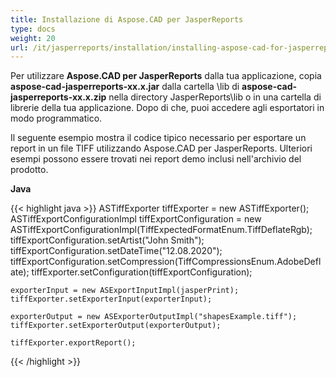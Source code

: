 ```yaml
---
title: Installazione di Aspose.CAD per JasperReports
type: docs
weight: 20
url: /it/jasperreports/installation/installing-aspose-cad-for-jasperreports/
---
```


Per utilizzare **Aspose.CAD per JasperReports** dalla tua applicazione, copia **aspose-cad-jasperreports-xx.x.jar** dalla cartella \lib di **aspose-cad-jasperreports-xx.x.zip** nella directory JasperReports\lib o in una cartella di librerie della tua applicazione. Dopo di che, puoi accedere agli esportatori in modo programmatico.

Il seguente esempio mostra il codice tipico necessario per esportare un report in un file TIFF utilizzando Aspose.CAD per JasperReports. Ulteriori esempi possono essere trovati nei report demo inclusi nell'archivio del prodotto.

**Java**

{{< highlight java >}}
    ASTiffExporter tiffExporter = new ASTiffExporter();
    ASTiffExportConfigurationImpl tiffExportConfiguration = new ASTiffExportConfigurationImpl(TiffExpectedFormatEnum.TiffDeflateRgb);
    tiffExportConfiguration.setArtist("John Smith");
    tiffExportConfiguration.setDateTime("12.08.2020");
    tiffExportConfiguration.setCompression(TiffCompressionsEnum.AdobeDeflate);
    tiffExporter.setConfiguration(tiffExportConfiguration);

    exporterInput = new ASExportInputImpl(jasperPrint);
    tiffExporter.setExporterInput(exporterInput);

    exporterOutput = new ASExporterOutputImpl("shapesExample.tiff");
    tiffExporter.setExporterOutput(exporterOutput);

    tiffExporter.exportReport();
{{< /highlight >}}
